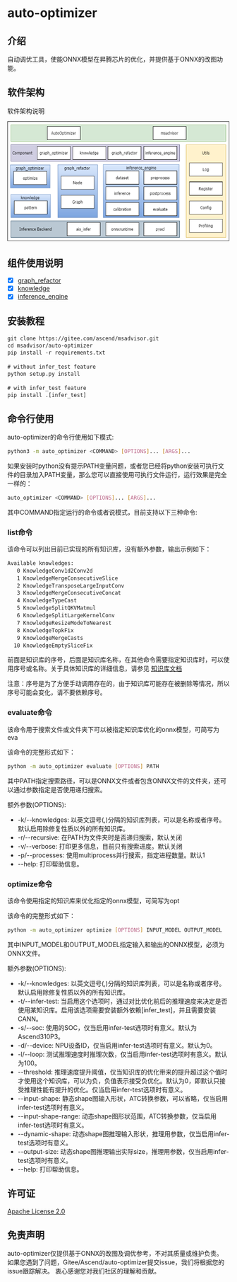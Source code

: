 # auto-optimizer

## 介绍

自动调优工具，使能ONNX模型在昇腾芯片的优化，并提供基于ONNX的改图功能。

## 软件架构

软件架构说明

![软件架构](docs/img/architecture.png)

## 组件使用说明

- [x]  [graph_refactor](auto_optimizer/graph_refactor/README.md)
- [x]  [knowledge](docs/knowledge_optimizer/knowledge_optimizer_framework.md)
- [x]  [inference_engine](auto_optimizer/inference_engine/README.md)

## 安装教程

```shell
git clone https://gitee.com/ascend/msadvisor.git
cd msadvisor/auto-optimizer
pip install -r requirements.txt

# without infer_test feature
python setup.py install

# with infer_test feature
pip install .[infer_test]

```

## 命令行使用

auto-optimizer的命令行使用如下模式:

```bash
python3 -m auto_optimizer <COMMAND> [OPTIONS]... [ARGS]...
```

如果安装时python没有提示PATH变量问题，或者您已经将python安装可执行文件的目录加入PATH变量，那么您可以直接使用可执行文件运行，运行效果是完全一样的：

```bash
auto_optimizer <COMMAND> [OPTIONS]... [ARGS]...
```

其中COMMAND指定运行的命令或者说模式，目前支持以下三种命令:

### list命令

该命令可以列出目前已实现的所有知识库，没有额外参数，输出示例如下：

```bash
Available knowledges:
   0 KnowledgeConv1d2Conv2d
   1 KnowledgeMergeConsecutiveSlice
   2 KnowledgeTransposeLargeInputConv
   3 KnowledgeMergeConsecutiveConcat
   4 KnowledgeTypeCast
   5 KnowledgeSplitQKVMatmul
   6 KnowledgeSplitLargeKernelConv
   7 KnowledgeResizeModeToNearest
   8 KnowledgeTopkFix
   9 KnowledgeMergeCasts
  10 KnowledgeEmptySliceFix
```

前面是知识库的序号，后面是知识库名称，在其他命令需要指定知识库时，可以使用序号或名称。关于具体知识库的详细信息，请参见 [知识库文档](docs/knowledge_optimizer/knowledge_optimizer_rules.md)

注意：序号是为了方便手动调用存在的，由于知识库可能存在被删除等情况，所以序号可能会变化，请不要依赖序号。

### evaluate命令

该命令用于搜索文件或文件夹下可以被指定知识库优化的onnx模型，可简写为eva

该命令的完整形式如下：

```bash
python -m auto_optimizer evaluate [OPTIONS] PATH
```

其中PATH指定搜索路径，可以是ONNX文件或者包含ONNX文件的文件夹，还可以通过参数指定是否使用递归搜索。

额外参数(OPTIONS):
 - -k/--knowledges: 以英文逗号(,)分隔的知识库列表，可以是名称或者序号。默认启用除修复性质以外的所有知识库。
 - -r/--recursive: 在PATH为文件夹时是否递归搜索，默认关闭
 - -v/--verbose: 打印更多信息，目前只有搜索进度。默认关闭
 - -p/--processes: 使用multiprocess并行搜索，指定进程数量。默认1
 - --help: 打印帮助信息。

### optimize命令

该命令使用指定的知识库来优化指定的onnx模型，可简写为opt

该命令的完整形式如下：

```bash
python -m auto_optimizer optimize [OPTIONS] INPUT_MODEL OUTPUT_MODEL
```

其中INPUT_MODEL和OUTPUT_MODEL指定输入和输出的ONNX模型，必须为ONNX文件。

额外参数(OPTIONS):
 - -k/--knowledges: 以英文逗号(,)分隔的知识库列表，可以是名称或者序号。默认启用除修复性质以外的所有知识库。
 - -t/--infer-test: 当启用这个选项时，通过对比优化前后的推理速度来决定是否使用某知识库。启用该选项需要安装额外依赖[infer_test]，并且需要安装CANN。
 - -s/--soc: 使用的SOC，仅当启用infer-test选项时有意义。默认为Ascend310P3。
 - -d/--device: NPU设备ID，仅当启用infer-test选项时有意义。默认为0。
 - -l/--loop: 测试推理速度时推理次数，仅当启用infer-test选项时有意义。默认为100。
 - --threshold: 推理速度提升阈值，仅当知识库的优化带来的提升超过这个值时才使用这个知识库，可以为负，负值表示接受负优化。默认为0，即默认只接受推理性能有提升的优化。仅当启用infer-test选项时有意义。
 - --input-shape: 静态shape图输入形状，ATC转换参数，可以省略，仅当启用infer-test选项时有意义。
 - --input-shape-range: 动态shape图形状范围，ATC转换参数，仅当启用infer-test选项时有意义。
 - --dynamic-shape: 动态shape图推理输入形状，推理用参数，仅当启用infer-test选项时有意义。
 - --output-size: 动态shape图推理输出实际size，推理用参数，仅当启用infer-test选项时有意义。
 - --help: 打印帮助信息。

## 许可证

[Apache License 2.0](LICENSE)

## 免责声明

auto-optimizer仅提供基于ONNX的改图及调优参考，不对其质量或维护负责。
如果您遇到了问题，Gitee/Ascend/auto-optimizer提交issue，我们将根据您的issue跟踪解决。
衷心感谢您对我们社区的理解和贡献。
